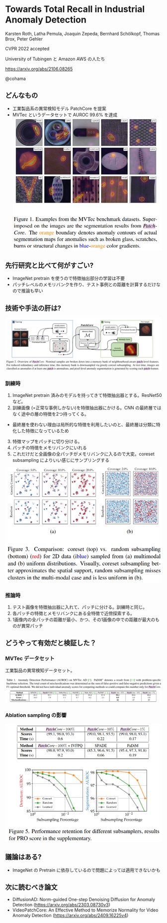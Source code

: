 Towards Total Recall in Industrial Anomaly Detection
======

Karsten Roth, Latha Pemula, Joaquin Zepeda, Bernhard Schölkopf, Thomas Brox, Peter Gehler

CVPR 2022 accepted

University of Tubingen と Amazon AWS の人たち

https://arxiv.org/abs/2106.08265

@cohama

## どんなもの

- 工業製品系の異常検知モデル PatchCore を提案
- MVTec というデータセットで AUROC 99.6% を達成
![](./patchcore/example.png)

## 先行研究と比べて何がすごい?

- ImageNet pretrain を使うので特徴抽出部分の学習は不要
- パッチレベルのメモリバンクを作り、テスト事例との距離を計算するだけなので推論も早い

## 技術や手法の肝は?

![](./patchcore/arch.png)

### 訓練時

1. ImageNet pretrain 済みのモデルを持ってきて特徴抽出器とする。ResNet50 など。
2. 訓練画像 (=正常な事例しかない)を特徴抽出器にかける。CNN の最終層ではなく途中の層の特徴を2つ持ってくる。
  - 最終層を使わない理由は局所的な特徴を利用したいのと、最終層は分類に特化した特徴になっているため
3. 特徴マップをパッチに切り分ける。
4. パッチの特徴をメモリバンクにいれる
5. これだけだと全画像の全パッチがメモリバンクに入るので大変。coreset subsampling によりいい感じにサンプリングする

![](./patchcore/coreset.png)

### 推論時

1. テスト画像を特徴抽出器に入れて、パッチに分ける。訓練時と同じ。
2. 各パッチの特徴とメモリバンクにある全特徴で近傍探索する。
3. 1画像内の全パッチの距離が最小、かつ、その1画像の中での距離が最大のものが異常パッチ


## どうやって有効だと検証した？

### MVTec データセット
工業製品の異常検知データセット。

![](./patchcore/result1.png)

### Ablation sampling の影響

![](./patchcore/abs_result.png)

## 議論はある?

* ImageNet の Pretrain に依存しているので問題によっては適用できないかも

## 次に読むべき論文
- DiffusionAD: Norm-guided One-step Denoising Diffusion for Anomaly Detection (https://arxiv.org/abs/2303.08730v3)
- VideoPatchCore: An Effective Method to Memorize Normality for Video Anomaly Detection (https://arxiv.org/abs/2409.16225v4)


